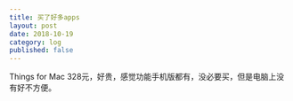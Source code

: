 ```yaml
---
title: 买了好多apps
layout: post
date: 2018-10-19
category: log
published: false
---
```


Things for Mac 328元，好贵，感觉功能手机版都有，没必要买，但是电脑上没有好不方便。